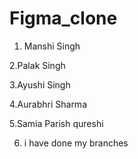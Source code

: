 
# Figma_clone 





1. Manshi Singh

2.Palak Singh

3.Ayushi Singh

4.Aurabhri Sharma

5.Samia Parish qureshi

6. i have done my branches